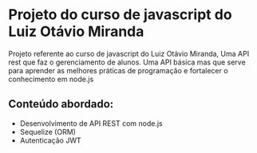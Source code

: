 # Projeto do curso de javascript do Luiz Otávio Miranda
Projeto referente ao curso de javascript do Luiz Otávio Miranda, Uma API rest que faz o gerenciamento de alunos. Uma API básica mas que serve para aprender as melhores práticas de programação e fortalecer o conhecimento em node.js
## Conteúdo abordado:
  - Desenvolvimento de API REST com node.js
  - Sequelize (ORM)
  - Autenticação JWT
